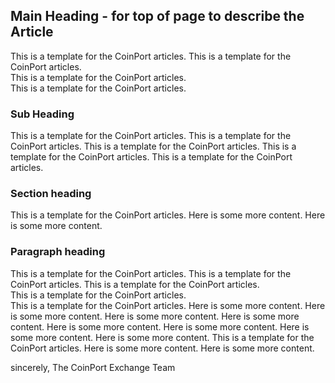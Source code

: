 ## Main Heading - for top of page to describe the Article
This is a template for the CoinPort articles. This is a template for the CoinPort articles.<br />This is a template for the CoinPort articles.<br />This is a template for the CoinPort articles.

### Sub Heading
This is a template for the CoinPort articles. This is a template for the CoinPort articles. This is a template for the CoinPort articles. This is a template for the CoinPort articles. This is a template for the CoinPort articles.

### Section heading
This is a template for the CoinPort articles.
Here is some more content.
Here is some more content.

### Paragraph heading
This is a template for the CoinPort articles.
This is a template for the CoinPort articles. This is a template for the CoinPort articles.<br />This is a template for the CoinPort articles.<br />This is a template for the CoinPort articles.
Here is some more content. Here is some more content. Here is some more content. Here is some more content. Here is some more content. Here is some more content. Here is some more content.
Here is some more content.
This is a template for the CoinPort articles.
Here is some more content.
Here is some more content.

sincerely,
The CoinPort Exchange Team
<!-- [https://www.coinport.com.au](https://www.coinport.com.au)
Easy, fast and safe cryptocurrency exchange -->
